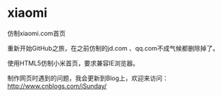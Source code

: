 xiaomi
======

仿制xiaomi.com首页


重新开始GitHub之旅，在之前仿制的jd.com 、qq.com不成气候都删除掉了。

使用HTML5仿制小米首页，要求兼容IE浏览器。

制作网页时遇到的问题，我会更新到Blog上，欢迎来访问：http://www.cnblogs.com/iSunday/

